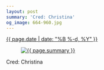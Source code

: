 ```yaml
---
layout: post
summary: 'Cred: Christina'
og_image: 664-960.jpg
---
```


<p>
 <time>
  <a href="/664">
   {{ page.date | date: "%B %-d, %Y" }}
  </a>
 </time>
 <a href="/664">
  <figure data-taken="8/2/2017">
   <img alt="{{ page.summary }}" sizes="(min-width: 700px) 50vw, calc(100vw - 2rem)" src="{{ site.assets_url }}/664-480.jpg" srcset="{{ site.assets_url }}/664-240.jpg 240w, {{ site.assets_url }}/664-480.jpg 480w, {{ site.assets_url }}/664-720.jpg 720w, {{ site.assets_url }}/664-960.jpg 960w"/>
  </figure>
 </a>
 <span>
  Cred: Christina
 </span>
</p>
